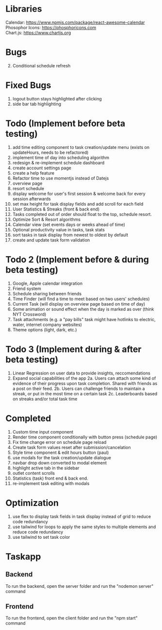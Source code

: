 # Libraries
Calendar: https://www.npmjs.com/package/react-awesome-calendar
<br />
Phosophor Icons: https://phosphoricons.com
<br />
Chart.js: https://www.chartjs.org

# Bugs
2. Conditional schedule refresh

# Fixed Bugs
1. logout button stays highlighted after clicking
2. side bar tab highlighting

# Todo (Implement before beta testing)
1. add time editing component to task creation/update menu (exists on updateHours, needs to be refactored)
2. implement time of day into scheduling algorithm
4. redesign & re-implement schedule dashboard
5. create account settings page
6. create a help feature
7. Refactor time to use momentjs instead of Datejs
9. overview page
10. resort schedule
11. display welcome for user's first session & welcome back for every session afterwards
12. set max height for task display fields and add scroll for each field
13. User Statistics & Streaks (front & back end)
14. Tasks completed out of order should float to the top, schedule resort.
15. Optimize Sort & Resort algorithms
16. Calendar view (set events days or weeks ahead of time)
17. Optional productivity value in tasks, task stats
18. sort tasks in task display from newest to oldest by default
19. create and update task form validation

# Todo 2 (Implement before & during beta testing)
1. Google, Apple calendar integration
2. Friend system
3. Schedule sharing between friends
4. Time Finder (will find a time to meet based on two users' schedules)
5. Current Task (will display on overview page based on time of day)
6. Some animation or sound effect when the day is marked as over (think NYT Crossword)
7. Task attachments (e.g. a "pay bills" task might have hotlinks to electric, water, internet company websites)
8. Theme options (light, dark, etc.)

# Todo 3 (Implement during & after beta testing)
1. Linear Regression on user data to provide insights, reccomendations
2. Expand social capabilities of the app
   2a. Users can attach some kind of evidence of their progress upon task completion. Shared with friends as a post on their feed.
   2b. Users can challenge friends to maintain a streak, or put in the most time on a certain task
   2c. Leaderboards based on streaks and/or total task time

# Completed
1. Custom time input component
2. Render time component conditionally with button press (schedule page)
3. Fix time change error on schedule page reload
4. Create task form values reset after submission/cancelation
5. Style time component & edit hours button (paul)
6. use modals for the task creation/update dialogue
7. navbar drop down converted to modal element
8. highlight active tab in the sidebar
9. outlet content scrolls
10. Statistics (task) front end & back end.
11. re-implement task editing with modals

# Optimization
1. use flex to display task fields in task display instead of grid to reduce code redundancy
2. use tailwind for loops to apply the same styles to multiple elements and reduce code redundancy
3. use tailwind to set task color

# Taskapp
## Backend
To run the backend, open the server folder and run the "nodemon server" command
## Frontend
To run the frontend, open the client folder and run the "npm start" command
